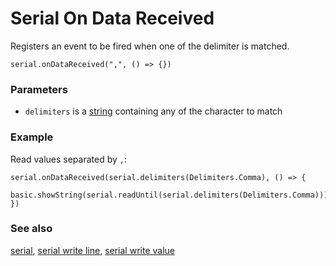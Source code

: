 # Serial On Data Received

Registers an event to be fired when one of the delimiter is matched.

```sig
serial.onDataReceived(",", () => {})
```

### Parameters

* `delimiters` is a [string](/reference/types/string) containing any of the character to match

### Example

Read values separated by `,`:

```blocks
serial.onDataReceived(serial.delimiters(Delimiters.Comma), () => {
    basic.showString(serial.readUntil(serial.delimiters(Delimiters.Comma)))
})
```

### See also

[serial](/device/serial), [serial write line](/reference/serial/write-line), [serial write value](/reference/serial/write-value)